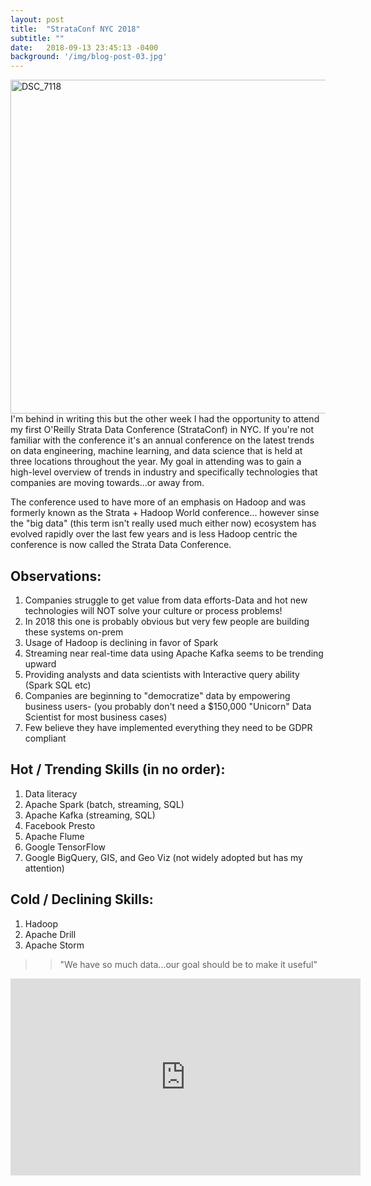 ```yaml
---
layout: post
title:  "StrataConf NYC 2018"
subtitle: ""
date:   2018-09-13 23:45:13 -0400
background: '/img/blog-post-03.jpg'
---
```

<a data-flickr-embed="true"  href="https://www.flickr.com/photos/oreillyconf/44745969941/in/album-72157695389239170/" title="DSC_7118"><img src="https://farm2.staticflickr.com/1899/44745969941_45906f4f1c_c.jpg" width="800" height="534" alt="DSC_7118"></a><script async src="//embedr.flickr.com/assets/client-code.js" charset="utf-8"></script>
I'm behind in writing this but the other week I had the opportunity to attend my first O'Reilly Strata Data Conference (StrataConf) in NYC. If you're not familiar with the conference it's an annual conference on the latest trends on data engineering, machine learning, and data science that is held at three locations throughout the year. My goal in attending was to gain a high-level overview of trends in industry and specifically technologies that companies are moving towards...or away from.

The conference used to have more of an emphasis on Hadoop and was formerly known as the Strata + Hadoop World conference... however sinse the "big data" (this term isn't really used much either now) ecosystem has evolved rapidly over the last few years and is less Hadoop centric the conference is now called the Strata Data Conference.

<script type="text/javascript" src="https://ssl.gstatic.com/trends_nrtr/1544_RC03/embed_loader.js"></script> <script type="text/javascript"> trends.embed.renderExploreWidget("TIMESERIES", {"comparisonItem":[{"keyword":"/m/0fdjtq","geo":"US","time":"2004-01-01 2018-09-20"},{"keyword":"/m/0ndhxqz","geo":"US","time":"2004-01-01 2018-09-20"}],"category":0,"property":""}, {"exploreQuery":"date=all&geo=US&q=%2Fm%2F0fdjtq,%2Fm%2F0ndhxqz","guestPath":"https://trends.google.com:443/trends/embed/"}); </script>

## Observations: 
1. Companies struggle to get value from data efforts-Data and hot new technologies will NOT solve your culture or process problems!
2. In 2018 this one is probably obvious but very few people are building these systems on-prem
3. Usage of Hadoop is declining in favor of Spark
4. Streaming near real-time data using Apache Kafka seems to be trending upward
5. Providing analysts and data scientists with Interactive query ability (Spark SQL etc)
6. Companies are beginning to "democratize" data by empowering business users- (you probably don't need a $150,000 "Unicorn" Data Scientist for most business cases)
7. Few believe they have implemented everything they need to be GDPR compliant

## Hot / Trending Skills (in no order):
1. Data literacy 
2. Apache Spark (batch, streaming, SQL)
3. Apache Kafka (streaming, SQL)
4. Facebook Presto
5. Apache Flume
6. Google TensorFlow
7. Google BigQuery, GIS, and Geo Viz (not widely adopted but has my attention)

## Cold / Declining Skills:
1. Hadoop
2. Apache Drill
3. Apache Storm


> > "We have so much data...our goal should be to make it useful"
<iframe width="560" height="315" src="https://www.youtube.com/embed/mpRimrk6Iq4" frameborder="0" allow="autoplay; encrypted-media" allowfullscreen></iframe>